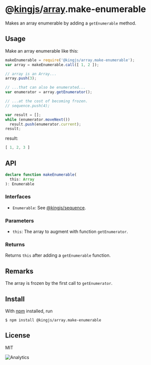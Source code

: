 # @[kingjs](https://www.npmjs.com/package/kingjs)/[array](https://www.npmjs.com/package/@kingjs/array).make-enumerable
Makes an array enumerable by adding a `getEnumerable` method.
## Usage
Make an array enumerable like this:
```js
makeEnumerable = require('@kingjs/array.make-enumerable');
var array = makeEnumerable.call([ 1, 2 ]);

// array is an Array...
array.push(3); 

// ...that can also be enumerated...
var enumerator = array.getEnumerator();

// ...at the cost of becoming frozen.
// sequence.push(4); 

var result = [];
while (enumerator.moveNext())
  result.push(enumerator.current);
result;
```
result:
```js
[ 1, 2, 3 ]
```
## API
```ts
declare function makeEnumerable(
  this: Array
): Enumerable
```
### Interfaces
- `Enumerable`: See [@kingjs/sequence](https://www.npmjs.com/package/@kingjs/sequence).
### Parameters
- `this`: The array to augment with function `getEnumerator`.
### Returns
Returns `this` after adding a `getEnumerable` function. 
## Remarks
The array is frozen by the first call to `getEnumerator`.
## Install
With [npm](https://npmjs.org/) installed, run
```
$ npm install @kingjs/array.make-enumerable
```
## License
MIT

![Analytics](https://analytics.kingjs.net/array/make-enumerable)